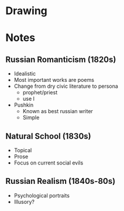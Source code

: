 # Drawing

# Notes
## Russian Romanticism (1820s)
+ Idealistic
+ Most important works are poems
+ Change from dry civic literature to persona
	+ prophet/priest
	+ use I
+ Pushkin
	+ Known as best russian writer
	+ Simple
## Natural School (1830s)
+ Topical
+ Prose
+ Focus on current social evils
## Russian Realism (1840s-80s)
+ Psychological portraits
+ Illusory?